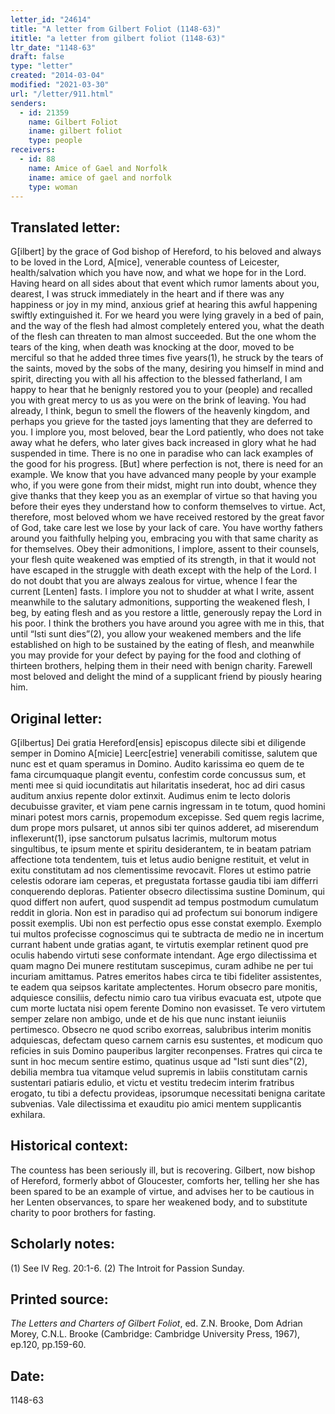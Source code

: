 ```yaml
---
letter_id: "24614"
title: "A letter from Gilbert Foliot (1148-63)"
ititle: "a letter from gilbert foliot (1148-63)"
ltr_date: "1148-63"
draft: false
type: "letter"
created: "2014-03-04"
modified: "2021-03-30"
url: "/letter/911.html"
senders:
  - id: 21359
    name: Gilbert Foliot
    iname: gilbert foliot
    type: people
receivers:
  - id: 88
    name: Amice of Gael and Norfolk
    iname: amice of gael and norfolk
    type: woman
---
```

<h2> Translated letter:</h2>G[ilbert] by the grace of God bishop of Hereford, to his beloved and always to be loved in the Lord, A[mice], venerable countess of Leicester, health/salvation which you have now, and what we hope for in the Lord.
Having heard on all sides about that event which rumor laments about you, dearest, I was struck immediately in the heart and if there was any happiness or joy in my mind, anxious grief at hearing this awful happening swiftly extinguished it.  For we heard you were lying gravely in a bed of pain, and the way of the flesh had almost completely entered you, what the death of the flesh can threaten to man almost succeeded.   But the one whom the tears of the king, when death was knocking at the door, moved to be merciful so that he added three times five years(1), he struck by the tears of the saints, moved by the sobs of the many, desiring you himself in mind and spirit, directing  you with all his affection to the blessed fatherland, I am happy to hear that he benignly restored you to your (people) and recalled you with great mercy to us as you were on the brink of leaving.  You had already, I think, begun to smell the flowers of the heavenly kingdom, and perhaps you grieve for the tasted joys lamenting that they are deferred to you.  I implore you, most beloved, bear the Lord patiently, who does not take away what he defers, who later gives back increased in glory what he had suspended in time.  There is no one in paradise who can lack examples of the good for his progress.  [But] where perfection is not, there is need for an example.  We know that you have advanced many people by your example who, if you were gone from their midst, might run into doubt, whence they give thanks that they keep you as an exemplar of virtue so that having you before their eyes they understand how to conform themselves to virtue.
Act, therefore, most beloved whom we have received restored by the great favor of God, take care lest we lose by your lack of care.  You have worthy fathers around you faithfully helping you, embracing you with that same charity as for themselves.  Obey their admonitions, I implore, assent to their counsels, your flesh quite weakened was emptied of its strength, in that it would not have escaped in the struggle with death except with the help of the Lord.  I do not doubt that you are always  zealous for virtue, whence I fear the current [Lenten] fasts.  I implore you not to shudder at what I write, assent meanwhile to the salutary admonitions, supporting the weakened flesh, I beg, by eating flesh and as you restore a little, generously repay the Lord in his poor.  I think the brothers you have around you agree with me in this, that until “Isti sunt dies”(2), you allow your weakened members and the life established on high to be sustained by the eating of flesh, and meanwhile you may provide for your defect by paying for the food and clothing of thirteen brothers, helping them in their need with benign charity.
Farewell most beloved and delight the mind of a supplicant friend by piously hearing him.
<h2 class="mt-4"> Original letter:</h2>G[ilbertus] Dei gratia Hereford[ensis] episcopus dilecte sibi et diligende semper in Domino A[micie] Leerc[estrie] venerabili comitisse, salutem que nunc est et quam speramus in Domino.
Audito karissima eo quem de te fama circumquaque plangit eventu, confestim corde concussus sum, et menti mee si quid iocunditatis aut hilaritatis insederat, hoc ad diri casus auditum anxius repente dolor extinxit.  Audimus enim te lecto doloris decubuisse graviter, et viam pene carnis ingressam in te totum, quod homini minari potest mors carnis, propemodum excepisse.  Sed quem regis lacrime, dum prope mors pulsaret, ut annos sibi ter quinos adderet, ad miserendum inflexerunt(1), ipse sanctorum pulsatus lacrimis, multorum motus singultibus, te ipsum mente et spiritu desiderantem, te in beatam patriam affectione tota tendentem, tuis et letus audio benigne restituit, et velut in exitu constitutam ad nos clementissime revocavit.  Flores ut estimo patrie celestis odorare iam ceperas, et pregustata fortasse gaudia tibi iam differri conquerendo deploras.  Patienter obsecro dilectissima sustine Dominum, qui quod differt non aufert, quod suspendit ad tempus postmodum cumulatum reddit in gloria.  Non est in paradiso qui ad profectum sui bonorum indigere possit exemplis.  Ubi non est perfectio opus esse constat exemplo.  Exemplo tui multos profecisse cognoscimus qui te subtracta de medio ne in incertum currant habent unde gratias agant, te virtutis exemplar retinent quod pre oculis habendo virtuti sese conformate intendant.  Age ergo dilectissima et quam magno Dei munere restitutam suscepimus, curam adhibe ne per tui incuriam amittamus.  Patres emeritos habes circa te tibi fideliter assistentes, te eadem qua seipsos karitate amplectentes.  Horum obsecro pare monitis, adquiesce consiliis, defectu nimio caro tua viribus evacuata est, utpote que cum morte luctata nisi opem ferente Domino non evasisset.  Te vero virtutem semper zelare non ambigo, unde et de his que nunc instant ieiuniis pertimesco.  Obsecro ne quod scribo exorreas, salubribus interim monitis adquiescas, defectam queso carnem carnis esu sustentes, et modicum quo reficies in suis Domino pauperibus largiter reconpenses.  Fratres qui circa te sunt in hoc mecum sentire estimo, quatinus usque ad "Isti sunt dies"(2), debilia membra tua vitamque velud supremis in labiis constitutam carnis sustentari patiaris edulio, et victu et vestitu tredecim interim fratribus erogato, tu tibi a defectu provideas, ipsorumque necessitati benigna caritate subvenias.
Vale dilectissima et exauditu pio amici mentem supplicantis exhilara.
<h2 class="mt-4"> Historical context:</h2>The countess has been seriously ill, but is recovering.  Gilbert, now bishop of Hereford, formerly abbot of Gloucester, comforts her, telling her she has been spared to be an example of virtue, and advises her to be cautious in her Lenten observances, to spare her weakened body, and to substitute charity to poor brothers for fasting.
<h2 class="mt-4"> Scholarly notes:</h2>(1) See IV Reg. 20:1-6.
(2) The Introit for Passion Sunday.
<h2 class="mt-4"> Printed source:</h2><p><em>The Letters and Charters of Gilbert Foliot</em>, ed. Z.N. Brooke, Dom Adrian Morey, C.N.L. Brooke (Cambridge: Cambridge University Press, 1967), ep.120, pp.159-60.</p><h2 class="mt-4"> Date:</h2>1148-63